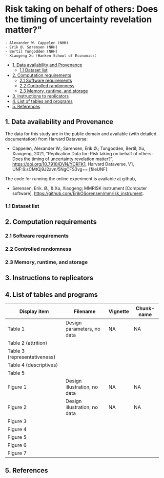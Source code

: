 # Risk taking on behalf of others: Does the timing of uncertainty revelation matter?" 

    - Alexander W. Cappelen (NHH)
    - Erik Ø. Sørensen (NHH)
    - Bertil Tungodden (NHH)
    - Xiaogeng Xu (Hanken School of Economics)


- [1. Data availability and Provenance](#1-data-availability-and-provenance)
  - [1.1 Dataset list](#11-dataset-list)
- [2. Computation requirements](#2-computation-requirements)
  - [2.1 Software requirements](#21-software-requirements)
  - [2.2 Controlled randomness](#22-controlled-randomness)
  - [2.3 Memory, runtime, and storage](#23-memory-runtime-and-storage)
- [3. Instructions to replicators](#3-instructions-to-replicators)
- [4. List of tables and programs](#4-list-of-tables-and-programs)
- [5. References](#5-references)



## 1. Data availability and Provenance

The data for this study are in the public domain and available (with detailed documentation) from Harvard Dataverse:

- Cappelen, Alexander W.; Sørensen, Erik Ø.; Tungodden, Bertil; Xu, Xiaogeng,
  2021, "Replication Data for: Risk taking on behalf of others: Does the timing
  of uncertainty revelation matter?", https://doi.org/10.7910/DVN/YCRFK1,
  Harvard Dataverse, V1, UNF:6:sCMtQj9J2avn/5NgCFS3vg== [fileUNF]

The code for running the online experiment is available at github,

- Sørensen, Erik. Ø., & Xu, Xiaogeng; MMRISK instrument [Computer software], https://github.com/ErikOSorensen/mmrisk_instrument.

### 1.1 Dataset list


## 2. Computation requirements

### 2.1 Software requirements

### 2.2 Controlled randomness


### 2.3 Memory, runtime, and storage


## 3. Instructions to replicators

## 4. List of tables and programs

| Display item | Filename   | Vignette | Chunk-name |
|--------------|------------|----------|------------|
| Table 1      | Design parameters, no data  | NA      | NA     |
| Table 2  (attrition)   |            |          |            |
| Table 3 (representativeness) |     |   | 
| Table 4 (descriptives)       |     |   | 
| Table 5                      |     |   |
| Figure 1     | Design illustration, no data | NA | NA |
| Figure 2     | Design illustration, no data | NA | NA |
| Figure 3     |                       |      |   |
| Figure 4     |                      |       |     |
| Figure 5     |                      |       |     |
| Figure 6     |                      |        |      |
| Figure 7     |                      |        |      |




## 5. References

